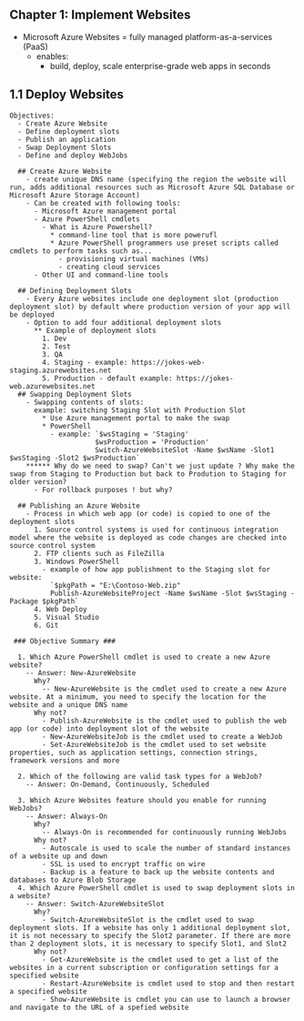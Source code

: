 ## Chapter 1: Implement Websites

- Microsoft Azure Websites = fully managed platform-as-a-services (PaaS)
  - enables:
    - build, deploy, scale enterprise-grade web apps in seconds

## 1.1 Deploy Websites

    Objectives:
      - Create Azure Website
      - Define deployment slots
      - Publish an application
      - Swap Deployment Slots
      - Define and deploy WebJobs

      ## Create Azure Website
        - create unique DNS name (specifying the region the website will run, adds additional resources such as Microsoft Azure SQL Database or Microsoft Azure Storage Account)
        - Can be created with following tools:
          - Microsoft Azure management portal
          - Azure PowerShell cmdlets
            - What is Azure Powershell?
              * command-line tool that is more powerufl
              * Azure PowerShell programmers use preset scripts called cmdlets to perform tasks such as...
                - provisioning virtual machines (VMs)
                - creating cloud services
          - Other UI and command-line tools

      ## Defining Deployment Slots
        - Every Azure websites include one deployment slot (production deployment slot) by default where production version of your app will be deployed
        - Option to add four additional deployment slots
          ** Example of deployment slots
            1. Dev
            2. Test
            3. QA
            4. Staging - example: https://jokes-web-staging.azurewebsites.net
            5. Production - default example: https://jokes-web.azurewebsites.net
      ## Swapping Deployment Slots
        - Swapping contents of slots:
          example: switching Staging Slot with Production Slot
            * Use Azure management portal to make the swap
            * PowerShell
              - example: `$wsStaging = 'Staging'
                         $wsProduction = 'Production'
                         Switch-AzureWebsiteSlot -Name $wsName -Slot1 $wsStaging -Slot2 $wsProduction`
        ****** Why do we need to swap? Can't we just update ? Why make the swap from Staging to Production but back to Prodution to Staging for older version?
          - For rollback purposes ! but why?

      ## Publishing an Azure Website
        - Process in which web app (or code) is copied to one of the deployment slots
          1. Source control systems is used for continuous integration model where the website is deployed as code changes are checked into source control system
          2. FTP clients such as FileZilla
          3. Windows PowerShell
            - example of how app publishment to the Staging slot for website:
              `$pkgPath = "E:\Contoso-Web.zip"
              Publish-AzureWebsiteProject -Name $wsName -Slot $wsStaging -Package $pkgPath`
          4. Web Deploy
          5. Visual Studio
          6. Git

     ### Objective Summary ###

      1. Which Azure PowerShell cmdlet is used to create a new Azure website?
        -- Answer: New-AzureWebsite
          Why?
            -- New-AzureWebsite is the cmdlet used to create a new Azure website. At a minimum, you need to specify the location for the website and a unique DNS name
          Why not?
            - Publish-AzureWebsite is the cmdlet used to publish the web app (or code) into deployment slot of the website
            - New-AzureWebsiteJob is the cmdlet used to create a WebJob
            - Set-AzureWebsiteJob is the cmdlet used to set website properties, such as application settings, connection strings, framework versions and more

      2. Which of the following are valid task types for a WebJob?
        -- Answer: On-Demand, Continuously, Scheduled

      3. Which Azure Websites feature should you enable for running WebJobs?
        -- Answer: Always-On
          Why?
            -- Always-On is recommended for continuously running WebJobs
          Why not?
            - Autoscale is used to scale the number of standard instances of a website up and down
            - SSL is used to encrypt traffic on wire
            - Backup is a feature to back up the website contents and databases to Azure Blob Storage
      4. Which Azure PowerShell cmdlet is used to swap deployment slots in a website?
        -- Answer: Switch-AzureWebsiteSlot
          Why?
            - Switch-AzureWebsiteSlot is the cmdlet used to swap deployment slots. If a website has only 1 additional deployment slot, it is not necessary to specify the Slot2 parameter. If there are more than 2 deployment slots, it is necessary to specify Slot1, and Slot2
          Why not?
            - Get-AzureWebsite is the cmdlet used to get a list of the websites in a current subscription or configuration settings for a specified website
            - Restart-AzureWebsite is cmdlet used to stop and then restart a specified website
            - Show-AzureWebsite is cmdlet you can use to launch a browser and navigate to the URL of a spefied website
